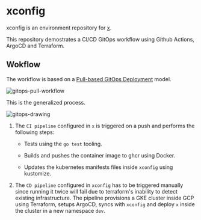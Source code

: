 # xconfig

xconfig is an environment repository for [x](https://github.com/juanjoss/x).

This repository demostrates a CI/CD GitOps workflow using Github Actions, ArgoCD and Terraform.

## Wokflow

The workflow is based on a [Pull-based GitOps Deployment](https://www.gitops.tech/#pull-based-deployments) model.

![gitops-pull-workflow](https://www.gitops.tech/images/pull.png)

This is the generalized process.

![gitops-drawing](https://drive.google.com/uc?export=view&id=14buqj1e8yInpn5qm4sMLGj0NW1d-wmLq)

1. The `CI pipeline` configured in `x` is triggered on a push and performs the following steps:

    - Tests using the `go test` tooling.
    
    - Builds and pushes the container image to ghcr using Docker.

    - Updates the kubernetes manifests files inside `xconfig` using kustomize.

2. The `CD pipeline` configured in `xconfig` has to be triggered manually since running it twice will fail due to terraform's inability to detect existing infrastructure. The pipeline provisions a GKE cluster inside GCP using Terraform, setups ArgoCD, syncs with `xconfig` and deploy `x` inside the cluster in a new namespace `dev`.